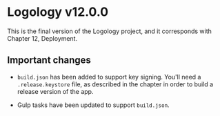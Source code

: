 # Logology v12.0.0

This is the final version of the Logology project, and it corresponds with Chapter 12, Deployment. 

## Important changes

* `build.json` has been added to support key signing. You'll need a `.release.keystore` file, as described in the chapter in order
  to build a release version of the app.

* Gulp tasks have been updated to support `build.json`.
